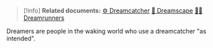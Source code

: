 
> [!info] **Related documents:**
> [⚙ Dreamcatcher](⚙%20Dreamcatcher.md)
> [🌌 Dreamscape](🌌%20Dreamscape.md)
> [👩‍💻 Dreamrunners](👩‍💻%20Dreamrunners.md)

Dreamers are people in the waking world who use a dreamcatcher "as intended".